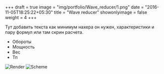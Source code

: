 +++
draft = true
image = "img/portfolio/Wave_reducer/1.png"
date = "2016-11-05T18:25:22+05:30"
title = "Wave reducer"
showonlyimage = false
weight = 4
+++

Тут добавить текста как минимум нахера он нужен, характеристики и пару формул или там скрин расчета.

* Обороты
* Мощность
* Вес
* Тп

![Render][1]
![Scheme][2]

[1]: /img/portfolio/Wave_reducer/1.png "Render"
[2]: /img/portfolio/Wave_reducer/2.png "Scheme"